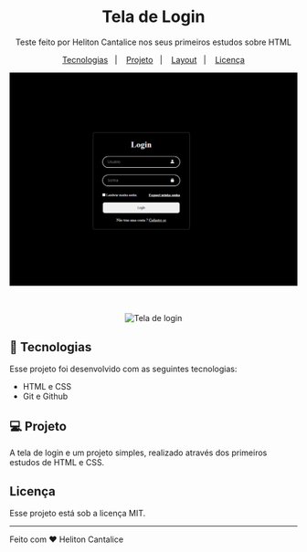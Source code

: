<h1 align="center"> Tela de Login </h1>

<p align="center">
Teste feito por Heliton Cantalice nos seus primeiros estudos sobre HTML
</p>

<p align="center">
  <a href="#-tecnologias">Tecnologias</a>&nbsp;&nbsp;&nbsp;|&nbsp;&nbsp;&nbsp;
  <a href="#-projeto">Projeto</a>&nbsp;&nbsp;&nbsp;|&nbsp;&nbsp;&nbsp;
  <a href="#-layout">Layout</a>&nbsp;&nbsp;&nbsp;|&nbsp;&nbsp;&nbsp;
  <a href="#memo-licença">Licença</a>
</p>

<p align="center">
  <img alt="License" src="./assets/Captura de tela 2025-09-22 154345.png">
</p>

<br>

<p align="center">
  <img alt="Tela de login" src="./assets/photo-1511884642898-4c92249e20b6.avif" width="40%">
</p>


## 🚀 Tecnologias

Esse projeto foi desenvolvido com as seguintes tecnologias:

- HTML e CSS
- Git e Github


## 💻 Projeto

A tela de login e um projeto simples, realizado através dos primeiros estudos de HTML e CSS.


## Licença

Esse projeto está sob a licença MIT.

---

Feito com ♥ Heliton Cantalice

